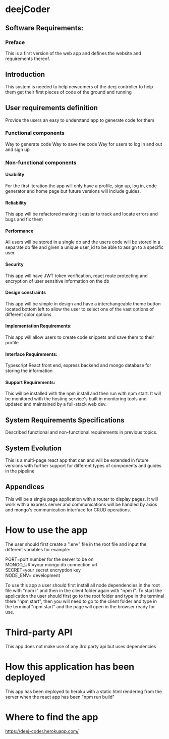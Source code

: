 # deejCoder

## Software Requirements:
### Preface
This is a first version of the web app and defines the website and requirements thereof.

## Introduction
This system is needed to help newcomers of the deej controller to help them get their first pieces of code of the ground and running

## User requirements definition
Provide the users an easy to understand app to generate code for them

### Functional components 
Way to generate code
Way to save the code
Way for users to log in and out and sign up

### Non-functional components

#### Usability
For the first iteration the app will only have a profile, sign up, log in, code generator and home page but future versions will include guides.

#### Reliability
This app will be refactored making it easier to track and locate errors and bugs and fix them

#### Performance
All users will be stored in a single db and the users code will be stored in a separate db file and given a unique user_id to be able to assign to a specific user

#### Security
This app will have JWT token verification, react route protecting and encryption of user sensitive information on the db

#### Design constraints
This app will be simple in design and have a interchangeable theme button located bottom left to allow the user to select one of the vast options of different color options

#### Implementation Requirements:
This app will allow users to create code snippets and save them to their profile

#### Interface Requirements:
Typescript React front end, express backend and mongo database for storing the information 

#### Support Requirements:
This will be installed with the npm install and then run with npm start. It will be monitored with the hosting service's built in monitoring tools and updated and maintained by a full-stack web dev.

## System Requirements Specifications
Described functional and non-functional requirements in previous topics.

## System Evolution
This is a multi-page react app that can and will be extended in future versions with further support for different types of components and guides in the pipeline

## Appendices
This will be a single page application with a router to display pages. It will work with a express server and communications will be handled by axios and mongo's communication interface for CRUD operations.

# How to use the app
The user should first create a ".env" file in the root file and input the different variables for example:

PORT=port number for the server to be on<br />
MONGO_URI=your mongo db connection url<br />
SECRET=your secret encryption key<br />
NODE_ENV= development<br />

To use this app a user should first install all node dependencies in the root file with "npm i" and then in the client folder again with "npm i". To start the application the user should first go to the root folder and type in the terminal there "npm start", then you will need to go to the client folder and type in the terminal "npm start" and the page will open in the browser ready for use.

# Third-party API
This app does not make use of any 3rd party api but uses dependencies

# How this application has been deployed
This app has been deployed to heroku with a static html rendering from the server when the react app has been "npm run build"

# Where to find the app
https://deej-coder.herokuapp.com/
